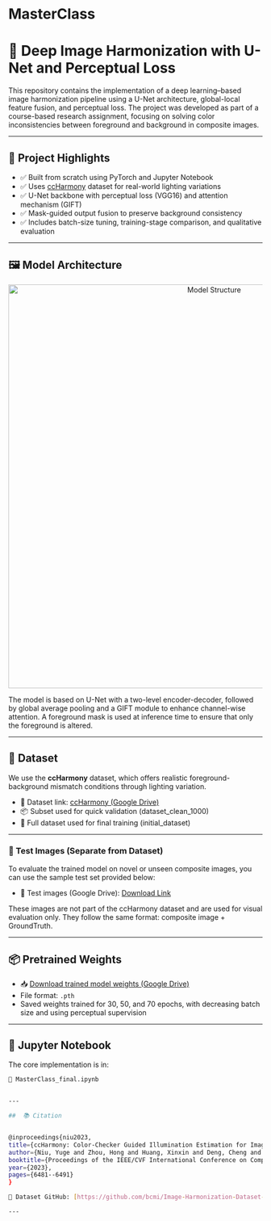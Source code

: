 # MasterClass
# 🎨 Deep Image Harmonization with U-Net and Perceptual Loss

This repository contains the implementation of a deep learning–based image harmonization pipeline using a U-Net architecture, global-local feature fusion, and perceptual loss. The project was developed as part of a course-based research assignment, focusing on solving color inconsistencies between foreground and background in composite images.

---

## 📌 Project Highlights

- ✅ Built from scratch using PyTorch and Jupyter Notebook
- ✅ Uses [ccHarmony](https://github.com/bcmi/ImageHarmonizationDataset-ccHarmony) dataset for real-world lighting variations
- ✅ U-Net backbone with perceptual loss (VGG16) and attention mechanism (GIFT)
- ✅ Mask-guided output fusion to preserve background consistency
- ✅ Includes batch-size tuning, training-stage comparison, and qualitative evaluation

---

## 🖼️ Model Architecture

<div align="center">
  <img src="mastercalss-.drawio.png" alt="Model Structure" width="800"/>
</div>

The model is based on U-Net with a two-level encoder-decoder, followed by global average pooling and a GIFT module to enhance channel-wise attention. A foreground mask is used at inference time to ensure that only the foreground is altered.

---

## 📁 Dataset

We use the **ccHarmony** dataset, which offers realistic foreground-background mismatch conditions through lighting variation.

- 🔗 Dataset link: [ccHarmony (Google Drive)](https://drive.google.com/drive/folders/1ADh3RAN5EKQmeuCtDKtzkl-kJIB4JbAU?usp=drive_link)
- 📦 Subset used for quick validation (dataset_clean_1000)
- 🧪 Full dataset used for final training (initial_dataset)

---

### 📸 Test Images (Separate from Dataset)

To evaluate the trained model on novel or unseen composite images, you can use the sample test set provided below:

- 📁 Test images (Google Drive): [Download Link](https://drive.google.com/drive/folders/1S3UmYg7Dx2bIB9s5P4-QoXFIhHeu2306?usp=sharing)

These images are not part of the ccHarmony dataset and are used for visual evaluation only. They follow the same format: composite image + GroundTruth.

---

## 📦 Pretrained Weights

- 📥 [Download trained model weights (Google Drive)](https://drive.google.com/drive/folders/1NfVQSRNqO-n3ktuQz3pYxS9Bh6TEWzW3?usp=drive_link)
- File format: `.pth`  
- Saved weights trained for 30, 50, and 70 epochs, with decreasing batch size and using perceptual supervision

---

## 📓 Jupyter Notebook

The core implementation is in:

```bash
📘 MasterClass_final.ipynb


---

##  📚 Citation


@inproceedings{niu2023,
title={ccHarmony: Color-Checker Guided Illumination Estimation for Image Harmonization},
author={Niu, Yuge and Zhou, Hong and Huang, Xinxin and Deng, Cheng and Ding, Xuan and Yao, Wei and Dong, Xiaopeng},
booktitle={Proceedings of the IEEE/CVF International Conference on Computer Vision (ICCV)},
year={2023},
pages={6481--6491}
}

🔗 Dataset GitHub: [https://github.com/bcmi/Image-Harmonization-Dataset-ccHarmony](https://github.com/bcmi/Image-Harmonization-Dataset-ccHarmony)

---
